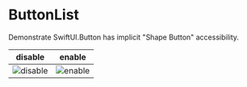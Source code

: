 # ButtonList
Demonstrate SwiftUI.Button has implicit "Shape Button" accessibility.

| disable | enable |
|---|---|
|![disable](https://github.com/yoshimasaki/ButtonList/assets/52738915/3ae992c2-0424-4705-a3a5-0bb250633e20) | ![enable](https://github.com/yoshimasaki/ButtonList/assets/52738915/10a979db-125c-41ef-a443-67d71a87f3e0) |
